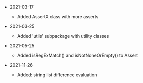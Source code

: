 * 2021-03-17
	* Added AssertX class with more asserts

* 2021-03-25
	* Added 'utils' subpackage with utility classes

* 2021-05-25
	* Added isRegExMatch() and isNotNoneOrEmpty() to Assert

* 2021-11-26
	* Added: string list difference evaluation



